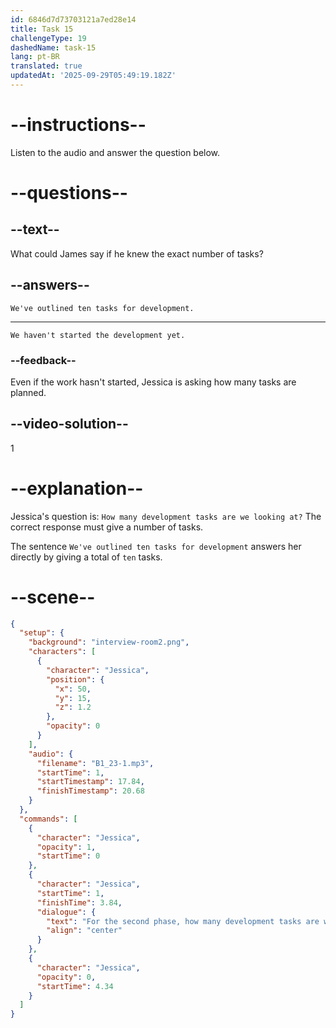 ```yaml
---
id: 6846d7d73703121a7ed28e14
title: Task 15
challengeType: 19
dashedName: task-15
lang: pt-BR
translated: true
updatedAt: '2025-09-29T05:49:19.182Z'
---
```


<!-- (audio) Jessica: For the second phase, how many development tasks are we looking at? -->

<!-- SPEAKING -->

# --instructions--

Listen to the audio and answer the question below.

# --questions--

## --text--

What could James say if he knew the exact number of tasks?

## --answers--

`We've outlined ten tasks for development.`

---

`We haven't started the development yet.`

### --feedback--

Even if the work hasn't started, Jessica is asking how many tasks are planned.

## --video-solution--

1

# --explanation--

Jessica's question is: `How many development tasks are we looking at?` The correct response must give a number of tasks.

The sentence `We've outlined ten tasks for development` answers her directly by giving a total of `ten` tasks.

# --scene--

```json
{
  "setup": {
    "background": "interview-room2.png",
    "characters": [
      {
        "character": "Jessica",
        "position": {
          "x": 50,
          "y": 15,
          "z": 1.2
        },
        "opacity": 0
      }
    ],
    "audio": {
      "filename": "B1_23-1.mp3",
      "startTime": 1,
      "startTimestamp": 17.84,
      "finishTimestamp": 20.68
    }
  },
  "commands": [
    {
      "character": "Jessica",
      "opacity": 1,
      "startTime": 0
    },
    {
      "character": "Jessica",
      "startTime": 1,
      "finishTime": 3.84,
      "dialogue": {
        "text": "For the second phase, how many development tasks are we looking at?",
        "align": "center"
      }
    },
    {
      "character": "Jessica",
      "opacity": 0,
      "startTime": 4.34
    }
  ]
}
```
